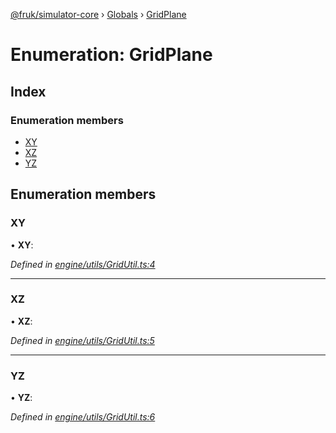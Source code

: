 [@fruk/simulator-core](../README.md) › [Globals](../globals.md) › [GridPlane](gridplane.md)

# Enumeration: GridPlane

## Index

### Enumeration members

* [XY](gridplane.md#xy)
* [XZ](gridplane.md#xz)
* [YZ](gridplane.md#yz)

## Enumeration members

###  XY

• **XY**:

*Defined in [engine/utils/GridUtil.ts:4](https://github.com/FRUK-Simulator/SimulatorCore/blob/cdc4cfb/src/engine/utils/GridUtil.ts#L4)*

___

###  XZ

• **XZ**:

*Defined in [engine/utils/GridUtil.ts:5](https://github.com/FRUK-Simulator/SimulatorCore/blob/cdc4cfb/src/engine/utils/GridUtil.ts#L5)*

___

###  YZ

• **YZ**:

*Defined in [engine/utils/GridUtil.ts:6](https://github.com/FRUK-Simulator/SimulatorCore/blob/cdc4cfb/src/engine/utils/GridUtil.ts#L6)*
